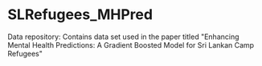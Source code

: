 # SLRefugees_MHPred
Data repository: Contains data set used in the paper titled "Enhancing Mental Health Predictions: A Gradient Boosted Model for Sri Lankan Camp Refugees"

